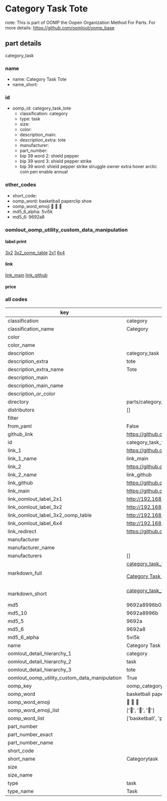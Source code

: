 # Category Task Tote  

note: This is part of OOMP the Oopen Organization Method For Parts. For more details: https://github.com/oomlout/oomp_base

##  part details
  



category_task



### name
* name: Category Task Tote
* name_short: 
### id
* oomp_id: category_task_tote
  * classification: category
  * type: task
  * size: 
  * color: 
  * description_main: 
  * description_extra: tote
  * manufacturer: 
  * part_number: 
  * bip 39 word 2: shield pepper
  * bip 39 word 3: shield pepper strike
  * bip 39 word: shield pepper strike struggle owner extra hover arctic coin pen enable annual

### other_codes
* short_code: 
* oomp_word: basketball paperclip shoe
* oomp_word_emoji :basketball: :paperclip: :shoe:
* md5_6_alpha: 5vi5k
* md5_6: 9692a8






### oomlout_oomp_utility_custom_data_manipulation
#### label print
[3x2](http://192.168.1.245:1112/?label=oomp%205vi5k)
[3x2_oomp_table](http://192.168.1.108:1112/?label=oomp%205vi5k)
[2x1](http://192.168.1.242:1112/?label=oomp%205vi5k)
[6x4](http://192.168.1.55:1112/?label=oomp%205vi5k)    

#### link

[link_main](https://github.com/oomlout/oomlout_oomp_version_1_messy/tree/main/parts/category_task_tote) [link_github](https://github.com/oomlout/oomlout_oomp_version_1_messy/tree/main/parts/category_task_tote)                             

#### price







### all codes 
| key | value |  
| --- | --- |  
| classification | category |  
| classification_name | Category |  
| color |  |  
| color_name |  |  
| description | category_task |  
| description_extra | tote |  
| description_extra_name | Tote |  
| description_main |  |  
| description_main_name |  |  
| description_or_color |   |  
| directory | parts/category_task_tote |  
| distributors | [] |  
| filter |  |  
| from_yaml | False |  
| github_link | https://github.com/oomlout/oomlout_oomp_part_src/tree/main/parts/category_task_tote |  
| id | category_task_tote |  
| link_1 | https://github.com/oomlout/oomlout_oomp_version_1_messy/tree/main/parts/category_task_tote |  
| link_1_name | link_main |  
| link_2 | https://github.com/oomlout/oomlout_oomp_version_1_messy/tree/main/parts/category_task_tote |  
| link_2_name | link_github |  
| link_github | https://github.com/oomlout/oomlout_oomp_version_1_messy/tree/main/parts/category_task_tote |  
| link_main | https://github.com/oomlout/oomlout_oomp_version_1_messy/tree/main/parts/category_task_tote |  
| link_oomlout_label_2x1 | http://192.168.1.242:1112/?label=oomp%205vi5k |  
| link_oomlout_label_3x2 | http://192.168.1.245:1112/?label=oomp%205vi5k |  
| link_oomlout_label_3x2_oomp_table | http://192.168.1.108:1112/?label=oomp%205vi5k |  
| link_oomlout_label_6x4 | http://192.168.1.55:1112/?label=oomp%205vi5k |  
| link_redirect | https://github.com/oomlout/oomlout_oomp_version_1_messy/tree/main/parts/category_task_tote |  
| manufacturer |  |  
| manufacturer_name |  |  
| manufacturers | [] |  
| markdown_full | [category_task_tote](none)<br>[](none)<br>[Category Task Tote](none)<br><br> |  
| markdown_short | [category_task_tote](none)<br><br> |  
| md5 | 9692a8996b0b2dcd444f1d75ae28be2d |  
| md5_10 | 9692a8996b |  
| md5_5 | 9692a |  
| md5_6 | 9692a8 |  
| md5_6_alpha | 5vi5k |  
| name | Category Task Tote |  
| oomlout_detail_hierarchy_1 | category |  
| oomlout_detail_hierarchy_2 | task |  
| oomlout_detail_hierarchy_3 | tote |  
| oomlout_oomp_utility_custom_data_manipulation | True |  
| oomp_key | oomp_category_task_tote |  
| oomp_word | basketball paperclip shoe |  
| oomp_word_emoji | :basketball: :paperclip: :shoe: |  
| oomp_word_emoji_list | [':basketball:', ':paperclip:', ':shoe:'] |  
| oomp_word_list | ['basketball', 'paperclip', 'shoe'] |  
| part_number |  |  
| part_number_exact |  |  
| part_number_name |  |  
| short_code |  |  
| short_name | Categorytask |  
| size |  |  
| size_name |  |  
| type | task |  
| type_name | Task |  
